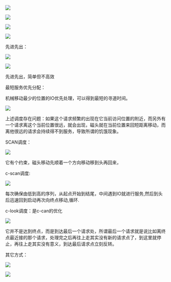 ![](https://gitee.com/hxc8/images8/raw/master/img/202407191116464.jpg)

![](https://gitee.com/hxc8/images8/raw/master/img/202407191116891.jpg)

![](https://gitee.com/hxc8/images8/raw/master/img/202407191117240.jpg)

![](https://gitee.com/hxc8/images8/raw/master/img/202407191117866.jpg)

先进先出：

![](https://gitee.com/hxc8/images8/raw/master/img/202407191117436.jpg)

![](https://gitee.com/hxc8/images8/raw/master/img/202407191117678.jpg)

先进先出，简单但不高效

最短服务优先分配：

机械移动最少的位置的IO优先处理，可以得到最短的寻道时间。

![](https://gitee.com/hxc8/images8/raw/master/img/202407191117841.jpg)

上述调度存在问题：如果这个请求频繁的出现在它当前访问位置的附近，而另外有一个请求离这个当前位置很远，就会出现，磁头就在当前位置来回短距离移动，而离他很远的请求会持续得不到服务，导致所谓的饥饿现象。

SCAN调度：

![](https://gitee.com/hxc8/images8/raw/master/img/202407191117055.jpg)

它有个约束，磁头移动先顺着一个方向移动移到头再回来，

c-scan调度:

![](https://gitee.com/hxc8/images8/raw/master/img/202407191117224.jpg)

每次确保由低到高的序列，从起点开始到结尾，中间遇到IO就进行服务,然后到头后迅速回到启动再次向终点移动,循环.

c-look调度：是c-can的优化

![](https://gitee.com/hxc8/images8/raw/master/img/202407191117285.jpg)

它并不是达到终点，而是到达最后一个请求处，所谓最后一个请求就是说比如离终点最近接的那个请求，处理完之后再往上走其实没有新的请求点了，到这里就停止，再往上走其实没有意义，到达最后请求点立刻反转。

其它方式：

![](https://gitee.com/hxc8/images8/raw/master/img/202407191117043.jpg)

![](https://gitee.com/hxc8/images8/raw/master/img/202407191117223.jpg)